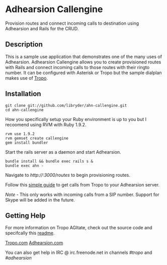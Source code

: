 Adhearsion Callengine
====================

Provision routes and connect incoming calls to destination using Adhearsion 
and Rails for the CRUD.

Description
-----------

This is a sample use application that demonstrates one of the many uses of 
Adhearsion. Adhearsion Callengine allows you to create provisioned routes with 
Rails and connect incoming calls to those routes with their ringto number. It 
can be configured with Asterisk or Tropo but the sample dialplan makes use of 
[Tropo](http://tropo.com "Tropo"). 

Installation
-----------

    git clone git://github.com/libryder/ahn-callengine.git
    cd ahn-callengine

How you specifically setup your Ruby environment is up to you but I recoomend 
using RVM with Ruby 1.9.2. 

    rvm use 1.9.2
    rvm gemset create callengine
    gem install bundler

Start the rails server as a daemon and start Adhearsion. 

    bundle install && bundle exec rails s &
    bundle exec ahn -

Navigate to *http://<yourserver>:3000/routes* to begin provisioning routes. 

Follow this [simple guide](http://libryder.com/2011/using-tropo-to-connect-inbound-calls-to-adhearsion) to get calls from 
Tropo to your Adhearsion server. 

*Note* - This only works with incoming calls from a SIP number. Support for Skype will
be added in the future.

Getting Help
-----------

For more information on Tropo AGItate, check out the source code and specifcally this [readme](https://github.com/tropo/tropo-agitate/blob/develop/README.md). 

[Tropo.com](http://tropo.com) 
[Adhearsion.com](http://adhearsion.com)

You can also get help in IRC @ irc.freenode.net in channels _#tropo_ and _#adhearsion_

